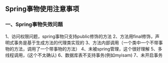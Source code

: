 ## Spring事物使用注意事项
### 一、Spring事物失效问题
1、访问权限问题，spring事物只支持public修饰的方法
2、方法用final修饰，声明式事务是基于生成方法的代理类实现的
3、方法内部调用（一个类中一个不带事物的方法，调用了一个带事物的方法）
4、未被spring管理，这个很好理解
5、多线程调用，(这个不太确认)
6、数据库表不支持事务(例如myisam)
7、未开启事务